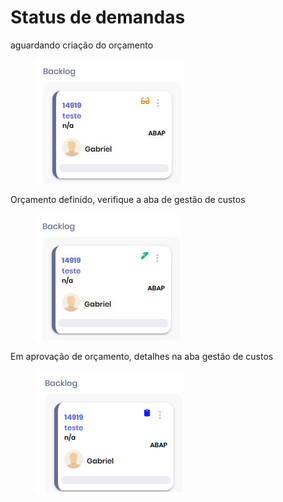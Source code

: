 # Status de demandas

aguardando criação do orçamento

<figure><img src="../.gitbook/assets/image (165).png" alt=""><figcaption></figcaption></figure>

Orçamento definido, verifique a aba de gestão de custos

&#x20;

<figure><img src="../.gitbook/assets/image (166).png" alt=""><figcaption></figcaption></figure>

Em aprovação de orçamento, detalhes na aba gestão de custos

&#x20;&#x20;

<figure><img src="../.gitbook/assets/image (167).png" alt=""><figcaption></figcaption></figure>
